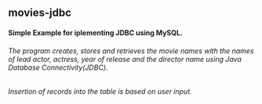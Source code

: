 ## movies-jdbc

#### Simple Example for iplementing JDBC using MySQL.

###### The program creates, stores and retrieves the movie names with the names of lead actor, actress, year of release and the director name using Java Database Connectivity(JDBC).

###### Insertion of records into the table is based on user input.

